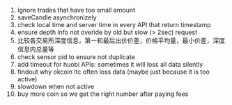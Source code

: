 1. ignore trades that have too small amount
2. saveCandle asynchronizely
3. check local time and server time in every API that return timestamp
4. ensure depth info not overide by old but slow (> 2sec) request
5. 比较各交易所深度信息，第一和最后出价价差，价格平均量，最小价差，深度信息内总量等
6. check sensor pid to ensure not duplicate
7. add timeout for huobi APIs: sometimes it will loss all data silently
8. findout why okcoin ltc often loss data (maybe just because it is too active)
9. slowdown when not active
10. buy more coin so we get the right number after paying fees
